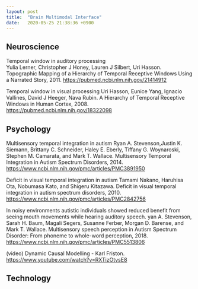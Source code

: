 ```yaml
---
layout: post
title:  "Brain Multimodal Interface"
date:   2020-05-25 21:38:36 +0900
---
```

## Neuroscience
Temporal window in auditory processing<br>
Yulia Lerner, Christopher J Honey, Lauren J Silbert, Uri Hasson. Topographic Mapping of a Hierarchy of Temporal Receptive Windows Using a Narrated Story, 2011.
https://pubmed.ncbi.nlm.nih.gov/21414912

Temporal window in visual processing
Uri Hasson, Eunice Yang, Ignacio Vallines, David J Heeger, Nava Rubin. A Hierarchy of Temporal Receptive Windows in Human Cortex, 2008.
https://pubmed.ncbi.nlm.nih.gov/18322098

## Psychology
Multisensory temporal integration in autism
Ryan A. Stevenson,Justin K. Siemann, Brittany C. Schneider, Haley E. Eberly, Tiffany G. Woynaroski, Stephen M. Camarata, and Mark T. Wallace. Multisensory Temporal Integration in Autism Spectrum Disorders, 2014.
https://www.ncbi.nlm.nih.gov/pmc/articles/PMC3891950

Deficit in visual temporal integration in autism
Tamami Nakano, Haruhisa Ota, Nobumasa Kato, and Shigeru Kitazawa. Deficit in visual temporal integration in autism spectrum disorders, 2010.
https://www.ncbi.nlm.nih.gov/pmc/articles/PMC2842756

In noisy environments autistic individuals showed reduced benefit from seeing mouth movements while hearing auditory speech.
yan A. Stevenson, Sarah H. Baum, Magali Segers, Susanne Ferber, Morgan D. Barense, and Mark T. Wallace. Multisensory speech perception in Autism Spectrum Disorder: From phoneme to whole-word perception, 2018.
https://www.ncbi.nlm.nih.gov/pmc/articles/PMC5513806

(video) Dynamic Causal Modelling - Karl Friston.
https://www.youtube.com/watch?v=RXTizOtvsE8

## Technology
